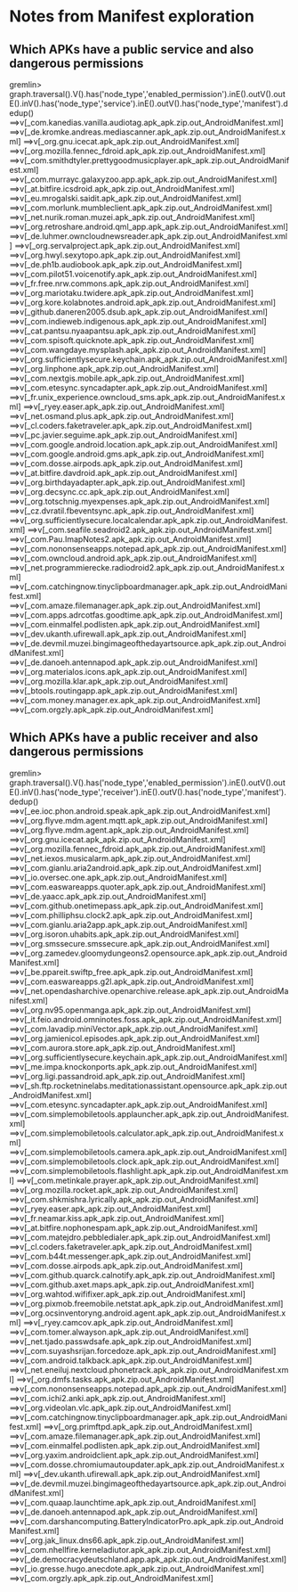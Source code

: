 # Notes from Manifest exploration

## Which APKs have a public service and also dangerous permissions

gremlin> graph.traversal().V().has('node_type','enabled_permission').inE().outV().outE().inV().has('node_type','service').inE().outV().has('node_type','manifest').dedup()
==>v[_com.kanedias.vanilla.audiotag.apk_apk.zip.out_AndroidManifest.xml]
==>v[_de.kromke.andreas.mediascanner.apk_apk.zip.out_AndroidManifest.xml]
==>v[_org.gnu.icecat.apk_apk.zip.out_AndroidManifest.xml]
==>v[_org.mozilla.fennec_fdroid.apk_apk.zip.out_AndroidManifest.xml]
==>v[_com.smithdtyler.prettygoodmusicplayer.apk_apk.zip.out_AndroidManifest.xml]
==>v[_com.murrayc.galaxyzoo.app.apk_apk.zip.out_AndroidManifest.xml]
==>v[_at.bitfire.icsdroid.apk_apk.zip.out_AndroidManifest.xml]
==>v[_eu.mrogalski.saidit.apk_apk.zip.out_AndroidManifest.xml]
==>v[_com.morlunk.mumbleclient.apk_apk.zip.out_AndroidManifest.xml]
==>v[_net.nurik.roman.muzei.apk_apk.zip.out_AndroidManifest.xml]
==>v[_org.retroshare.android.qml_app.apk_apk.zip.out_AndroidManifest.xml]
==>v[_de.luhmer.owncloudnewsreader.apk_apk.zip.out_AndroidManifest.xml]
==>v[_org.servalproject.apk_apk.zip.out_AndroidManifest.xml]
==>v[_org.hwyl.sexytopo.apk_apk.zip.out_AndroidManifest.xml]
==>v[_de.ph1b.audiobook.apk_apk.zip.out_AndroidManifest.xml]
==>v[_com.pilot51.voicenotify.apk_apk.zip.out_AndroidManifest.xml]
==>v[_fr.free.nrw.commons.apk_apk.zip.out_AndroidManifest.xml]
==>v[_org.mariotaku.twidere.apk_apk.zip.out_AndroidManifest.xml]
==>v[_org.kore.kolabnotes.android.apk_apk.zip.out_AndroidManifest.xml]
==>v[_github.daneren2005.dsub.apk_apk.zip.out_AndroidManifest.xml]
==>v[_com.indieweb.indigenous.apk_apk.zip.out_AndroidManifest.xml]
==>v[_cat.pantsu.nyaapantsu.apk_apk.zip.out_AndroidManifest.xml]
==>v[_com.spisoft.quicknote.apk_apk.zip.out_AndroidManifest.xml]
==>v[_com.wangdaye.mysplash.apk_apk.zip.out_AndroidManifest.xml]
==>v[_org.sufficientlysecure.keychain.apk_apk.zip.out_AndroidManifest.xml]
==>v[_org.linphone.apk_apk.zip.out_AndroidManifest.xml]
==>v[_com.nextgis.mobile.apk_apk.zip.out_AndroidManifest.xml]
==>v[_com.etesync.syncadapter.apk_apk.zip.out_AndroidManifest.xml]
==>v[_fr.unix_experience.owncloud_sms.apk_apk.zip.out_AndroidManifest.xml]
==>v[_ryey.easer.apk_apk.zip.out_AndroidManifest.xml]
==>v[_net.osmand.plus.apk_apk.zip.out_AndroidManifest.xml]
==>v[_cl.coders.faketraveler.apk_apk.zip.out_AndroidManifest.xml]
==>v[_pc.javier.seguime.apk_apk.zip.out_AndroidManifest.xml]
==>v[_com.google.android.location.apk_apk.zip.out_AndroidManifest.xml]
==>v[_com.google.android.gms.apk_apk.zip.out_AndroidManifest.xml]
==>v[_com.dosse.airpods.apk_apk.zip.out_AndroidManifest.xml]
==>v[_at.bitfire.davdroid.apk_apk.zip.out_AndroidManifest.xml]
==>v[_org.birthdayadapter.apk_apk.zip.out_AndroidManifest.xml]
==>v[_org.decsync.cc.apk_apk.zip.out_AndroidManifest.xml]
==>v[_org.totschnig.myexpenses.apk_apk.zip.out_AndroidManifest.xml]
==>v[_cz.dvratil.fbeventsync.apk_apk.zip.out_AndroidManifest.xml]
==>v[_org.sufficientlysecure.localcalendar.apk_apk.zip.out_AndroidManifest.xml]
==>v[_com.seafile.seadroid2.apk_apk.zip.out_AndroidManifest.xml]
==>v[_com.Pau.ImapNotes2.apk_apk.zip.out_AndroidManifest.xml]
==>v[_com.nononsenseapps.notepad.apk_apk.zip.out_AndroidManifest.xml]
==>v[_com.owncloud.android.apk_apk.zip.out_AndroidManifest.xml]
==>v[_net.programmierecke.radiodroid2.apk_apk.zip.out_AndroidManifest.xml]
==>v[_com.catchingnow.tinyclipboardmanager.apk_apk.zip.out_AndroidManifest.xml]
==>v[_com.amaze.filemanager.apk_apk.zip.out_AndroidManifest.xml]
==>v[_com.apps.adrcotfas.goodtime.apk_apk.zip.out_AndroidManifest.xml]
==>v[_com.einmalfel.podlisten.apk_apk.zip.out_AndroidManifest.xml]
==>v[_dev.ukanth.ufirewall.apk_apk.zip.out_AndroidManifest.xml]
==>v[_de.devmil.muzei.bingimageofthedayartsource.apk_apk.zip.out_AndroidManifest.xml]
==>v[_de.danoeh.antennapod.apk_apk.zip.out_AndroidManifest.xml]
==>v[_org.materialos.icons.apk_apk.zip.out_AndroidManifest.xml]
==>v[_org.mozilla.klar.apk_apk.zip.out_AndroidManifest.xml]
==>v[_btools.routingapp.apk_apk.zip.out_AndroidManifest.xml]
==>v[_com.money.manager.ex.apk_apk.zip.out_AndroidManifest.xml]
==>v[_com.orgzly.apk_apk.zip.out_AndroidManifest.xml]

## Which APKs have a public receiver and also dangerous permissions

gremlin> graph.traversal().V().has('node_type','enabled_permission').inE().outV().outE().inV().has('node_type','receiver').inE().outV().has('node_type','manifest').dedup()
==>v[_ee.ioc.phon.android.speak.apk_apk.zip.out_AndroidManifest.xml]
==>v[_org.flyve.mdm.agent.mqtt.apk_apk.zip.out_AndroidManifest.xml]
==>v[_org.flyve.mdm.agent.apk_apk.zip.out_AndroidManifest.xml]
==>v[_org.gnu.icecat.apk_apk.zip.out_AndroidManifest.xml]
==>v[_org.mozilla.fennec_fdroid.apk_apk.zip.out_AndroidManifest.xml]
==>v[_net.iexos.musicalarm.apk_apk.zip.out_AndroidManifest.xml]
==>v[_com.gianlu.aria2android.apk_apk.zip.out_AndroidManifest.xml]
==>v[_io.oversec.one.apk_apk.zip.out_AndroidManifest.xml]
==>v[_com.easwareapps.quoter.apk_apk.zip.out_AndroidManifest.xml]
==>v[_de.yaacc.apk_apk.zip.out_AndroidManifest.xml]
==>v[_com.github.onetimepass.apk_apk.zip.out_AndroidManifest.xml]
==>v[_com.philliphsu.clock2.apk_apk.zip.out_AndroidManifest.xml]
==>v[_com.gianlu.aria2app.apk_apk.zip.out_AndroidManifest.xml]
==>v[_org.isoron.uhabits.apk_apk.zip.out_AndroidManifest.xml]
==>v[_org.smssecure.smssecure.apk_apk.zip.out_AndroidManifest.xml]
==>v[_org.zamedev.gloomydungeons2.opensource.apk_apk.zip.out_AndroidManifest.xml]
==>v[_be.ppareit.swiftp_free.apk_apk.zip.out_AndroidManifest.xml]
==>v[_com.easwareapps.g2l.apk_apk.zip.out_AndroidManifest.xml]
==>v[_net.opendasharchive.openarchive.release.apk_apk.zip.out_AndroidManifest.xml]
==>v[_org.nv95.openmanga.apk_apk.zip.out_AndroidManifest.xml]
==>v[_it.feio.android.omninotes.foss.apk_apk.zip.out_AndroidManifest.xml]
==>v[_com.lavadip.miniVector.apk_apk.zip.out_AndroidManifest.xml]
==>v[_org.jamienicol.episodes.apk_apk.zip.out_AndroidManifest.xml]
==>v[_com.aurora.store.apk_apk.zip.out_AndroidManifest.xml]
==>v[_org.sufficientlysecure.keychain.apk_apk.zip.out_AndroidManifest.xml]
==>v[_me.impa.knockonports.apk_apk.zip.out_AndroidManifest.xml]
==>v[_org.ligi.passandroid.apk_apk.zip.out_AndroidManifest.xml]
==>v[_sh.ftp.rocketninelabs.meditationassistant.opensource.apk_apk.zip.out_AndroidManifest.xml]
==>v[_com.etesync.syncadapter.apk_apk.zip.out_AndroidManifest.xml]
==>v[_com.simplemobiletools.applauncher.apk_apk.zip.out_AndroidManifest.xml]
==>v[_com.simplemobiletools.calculator.apk_apk.zip.out_AndroidManifest.xml]
==>v[_com.simplemobiletools.camera.apk_apk.zip.out_AndroidManifest.xml]
==>v[_com.simplemobiletools.clock.apk_apk.zip.out_AndroidManifest.xml]
==>v[_com.simplemobiletools.flashlight.apk_apk.zip.out_AndroidManifest.xml]
==>v[_com.metinkale.prayer.apk_apk.zip.out_AndroidManifest.xml]
==>v[_org.mozilla.rocket.apk_apk.zip.out_AndroidManifest.xml]
==>v[_com.shkmishra.lyrically.apk_apk.zip.out_AndroidManifest.xml]
==>v[_ryey.easer.apk_apk.zip.out_AndroidManifest.xml]
==>v[_fr.neamar.kiss.apk_apk.zip.out_AndroidManifest.xml]
==>v[_at.bitfire.nophonespam.apk_apk.zip.out_AndroidManifest.xml]
==>v[_com.matejdro.pebbledialer.apk_apk.zip.out_AndroidManifest.xml]
==>v[_cl.coders.faketraveler.apk_apk.zip.out_AndroidManifest.xml]
==>v[_com.b44t.messenger.apk_apk.zip.out_AndroidManifest.xml]
==>v[_com.dosse.airpods.apk_apk.zip.out_AndroidManifest.xml]
==>v[_com.github.quarck.calnotify.apk_apk.zip.out_AndroidManifest.xml]
==>v[_com.github.axet.maps.apk_apk.zip.out_AndroidManifest.xml]
==>v[_org.wahtod.wififixer.apk_apk.zip.out_AndroidManifest.xml]
==>v[_org.pixmob.freemobile.netstat.apk_apk.zip.out_AndroidManifest.xml]
==>v[_org.ocsinventoryng.android.agent.apk_apk.zip.out_AndroidManifest.xml]
==>v[_ryey.camcov.apk_apk.zip.out_AndroidManifest.xml]
==>v[_com.tomer.alwayson.apk_apk.zip.out_AndroidManifest.xml]
==>v[_net.tjado.passwdsafe.apk_apk.zip.out_AndroidManifest.xml]
==>v[_com.suyashsrijan.forcedoze.apk_apk.zip.out_AndroidManifest.xml]
==>v[_com.android.talkback.apk_apk.zip.out_AndroidManifest.xml]
==>v[_net.eneiluj.nextcloud.phonetrack.apk_apk.zip.out_AndroidManifest.xml]
==>v[_org.dmfs.tasks.apk_apk.zip.out_AndroidManifest.xml]
==>v[_com.nononsenseapps.notepad.apk_apk.zip.out_AndroidManifest.xml]
==>v[_com.ichi2.anki.apk_apk.zip.out_AndroidManifest.xml]
==>v[_org.videolan.vlc.apk_apk.zip.out_AndroidManifest.xml]
==>v[_com.catchingnow.tinyclipboardmanager.apk_apk.zip.out_AndroidManifest.xml]
==>v[_org.primftpd.apk_apk.zip.out_AndroidManifest.xml]
==>v[_com.amaze.filemanager.apk_apk.zip.out_AndroidManifest.xml]
==>v[_com.einmalfel.podlisten.apk_apk.zip.out_AndroidManifest.xml]
==>v[_org.yaxim.androidclient.apk_apk.zip.out_AndroidManifest.xml]
==>v[_com.dosse.chromiumautoupdater.apk_apk.zip.out_AndroidManifest.xml]
==>v[_dev.ukanth.ufirewall.apk_apk.zip.out_AndroidManifest.xml]
==>v[_de.devmil.muzei.bingimageofthedayartsource.apk_apk.zip.out_AndroidManifest.xml]
==>v[_com.quaap.launchtime.apk_apk.zip.out_AndroidManifest.xml]
==>v[_de.danoeh.antennapod.apk_apk.zip.out_AndroidManifest.xml]
==>v[_com.darshancomputing.BatteryIndicatorPro.apk_apk.zip.out_AndroidManifest.xml]
==>v[_org.jak_linux.dns66.apk_apk.zip.out_AndroidManifest.xml]
==>v[_com.nhellfire.kerneladiutor.apk_apk.zip.out_AndroidManifest.xml]
==>v[_de.democracydeutschland.app.apk_apk.zip.out_AndroidManifest.xml]
==>v[_io.gresse.hugo.anecdote.apk_apk.zip.out_AndroidManifest.xml]
==>v[_com.orgzly.apk_apk.zip.out_AndroidManifest.xml]